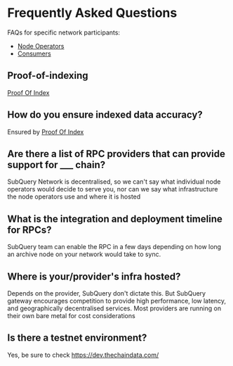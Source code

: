 # Frequently Asked Questions

FAQs for specific network participants:

- [Node Operators](./node_operators/setup/faq.md)
- [Consumers](./consumers/faq.md)

## Proof-of-indexing

[Proof Of Index](./introduction/proof-of-index.md)

## How do you ensure indexed data accuracy?

Ensured by [Proof Of Index](./introduction/proof-of-index.md)

## Are there a list of RPC providers that can provide support for \_\_\_ chain?

SubQuery Network is decentralised, so we can't say what individual node operators would decide to serve you, nor can we say what infrastructure the node operators use and where it is hosted

## What is the integration and deployment timeline for RPCs?

SubQuery team can enable the RPC in a few days depending on how long an archive node on your network would take to sync.

## Where is your/provider's infra hosted?

Depends on the provider, SubQuery don't dictate this. But SubQuery gateway encourages competition to provide high performance, low latency, and geographically decentralised services. Most providers are running on their own bare metal for cost considerations

## Is there a testnet environment?

Yes, be sure to check https://dev.thechaindata.com/
